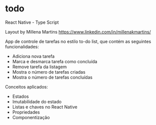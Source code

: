 # todo

React Native - Type Script

Layout by Millena Martins
https://www.linkedin.com/in/millenakmartins/

App de controle de tarefas no estilo to-do list, que contém as seguintes funcionalidades:

- Adiciona nova tarefa
- Marca e desmarca tarefa como concluída
- Remove tarefa da listagem
- Mostra o número de tarefas criadas
- Mostra o número de tarefas concluídas

Conceitos aplicados:

- Estados
- Imutabilidade do estado
- Listas e chaves no React Native
- Propriedades
- Componentização
